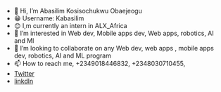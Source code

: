 - 👋 Hi, I’m Abasilim Kosisochukwu Obaejeogu
- 😁 Username: Kabasilim
- 😊 I,m currently an intern in ALX_Africa
- 👀 I’m interested in Web dev, Mobile apps dev, Web apps, robotics, AI and Ml
- 💞️ I’m looking to collaborate on any Web dev, web apps , mobile apps dev, robotics, AI and ML program
- 📫 How to reach me, +2349018446832, +2348030710455, 
- [Twitter](https://twitter.com/Abasilim_Odogwu)
- [linkdln](www.linkedin.com/in/kosisochukwu-abasilim)

<!---
kabasilim/kabasilim is a ✨ special ✨ repository because its `README.md` (this file) appears on your GitHub profile.
You can click the Preview link to take a look at your changes.
--->
